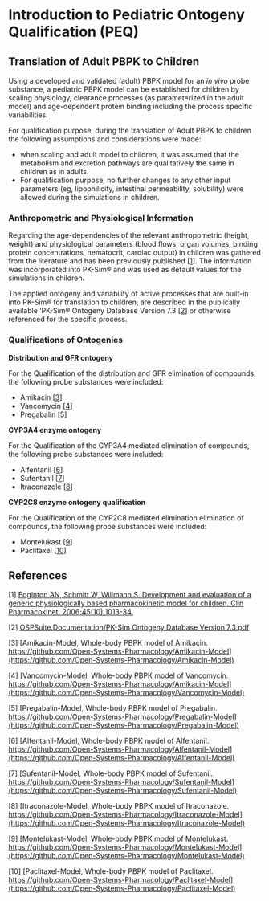 # Introduction to Pediatric Ontogeny Qualification (PEQ)

## Translation of Adult PBPK to Children

Using a developed and validated (adult) PBPK model for an *in vivo* probe substance, a pediatric PBPK model can be established for children by scaling physiology, clearance processes (as parameterized in the adult model) and age-dependent protein binding including the process specific variabilities. 

For qualification purpose, during the translation of Adult PBPK to children the following assumptions and considerations were made: 

- when scaling and adult model to children, it was assumed that the metabolism and excretion
  pathways are qualitatively the same in children as in adults.
- For qualification purpose, no further changes to any other input parameters (eg, lipophilicity, intestinal permeability, solubility) were allowed during the simulations in children. 

### Anthropometric and Physiological Information 

Regarding the age-dependencies of the relevant anthropometric (height, weight) and physiological parameters (blood flows, organ volumes, binding protein concentrations, hematocrit, cardiac output) in children was gathered from the literature and has been previously published [[1](#reference)]. The information was incorporated into PK-Sim® and was used as default values for the simulations in children.

The  applied ontogeny and variability of active processes that are built-in into PK-Sim® for translation to children, are described in the publically available ‘PK-Sim® Ontogeny Database Version 7.3 [[2](#reference)] or otherwise referenced for the specific process.

### Qualifications of Ontogenies

**Distribution and GFR ontogeny**

For the Qualification of the distribution and GFR elimination of compounds, the following probe substances were included:

- Amikacin [[3](#reference)]
- Vancomycin [[4](#reference)]
- Pregabalin [[5](#reference)]

**CYP3A4 enzyme ontogeny**

For the Qualification of the CYP3A4 mediated elimination of compounds, the following probe substances were included:

- Alfentanil [[6](#reference)]
- Sufentanil [[7](#reference)]
- Itraconazole [[8](#reference)]

**CYP2C8 enzyme ontogeny qualification**

For the Qualification of the CYP2C8 mediated elimination elimination of compounds, the following probe substances were included:

- Montelukast [[9](#reference)]
- Paclitaxel [[10](#reference)]

## References

[1] [Edginton AN, Schmitt W, Willmann S. Development and evaluation of a generic physiologically based pharmacokinetic model for children. Clin Pharmacokinet. 2006;45(10):1013-34.](https://www.ncbi.nlm.nih.gov/pubmed/16984214)

[2]  [OSPSuite.Documentation/PK-Sim Ontogeny Database Version 7.3.pdf ](https://github.com/Open-Systems-Pharmacology/OSPSuite.Documentation/blob/38cf71b384cfc25cfa0ce4d2f3addfd32757e13b/PK-Sim%20Ontogeny%20Database%20Version%207.3.pdf)

[3] [Amikacin-Model, Whole-body PBPK model of Amikacin. https://github.com/Open-Systems-Pharmacology/Amikacin-Model](https://github.com/Open-Systems-Pharmacology/Amikacin-Model)

[4] [Vancomycin-Model, Whole-body PBPK model of Vancomycin. https://github.com/Open-Systems-Pharmacology/Amikacin-Model](https://github.com/Open-Systems-Pharmacology/Vancomycin-Model)

[5] [Pregabalin-Model, Whole-body PBPK model of Pregabalin. https://github.com/Open-Systems-Pharmacology/Pregabalin-Model](https://github.com/Open-Systems-Pharmacology/Pregabalin-Model)

[6] [Alfentanil-Model, Whole-body PBPK model of Alfentanil. https://github.com/Open-Systems-Pharmacology/Alfentanil-Model](https://github.com/Open-Systems-Pharmacology/Alfentanil-Model)

[7] [Sufentanil-Model, Whole-body PBPK model of Sufentanil. https://github.com/Open-Systems-Pharmacology/Sufentanil-Model](https://github.com/Open-Systems-Pharmacology/Sufentanil-Model)

[8] [Itraconazole-Model, Whole-body PBPK model of Itraconazole. https://github.com/Open-Systems-Pharmacology/Itraconazole-Model](https://github.com/Open-Systems-Pharmacology/Itraconazole-Model)

[9] [Montelukast-Model, Whole-body PBPK model of Montelukast. https://github.com/Open-Systems-Pharmacology/Montelukast-Model](https://github.com/Open-Systems-Pharmacology/Montelukast-Model)

[10] [Paclitaxel-Model, Whole-body PBPK model of Paclitaxel. https://github.com/Open-Systems-Pharmacology/Paclitaxel-Model](https://github.com/Open-Systems-Pharmacology/Paclitaxel-Model)

